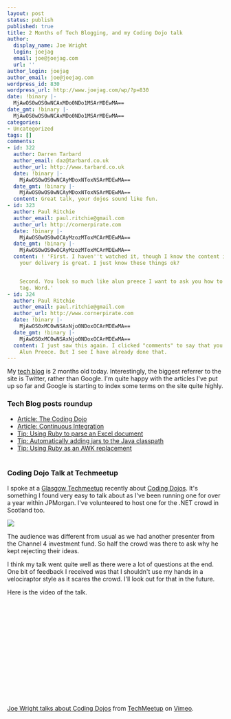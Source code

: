 ```yaml
---
layout: post
status: publish
published: true
title: 2 Months of Tech Blogging, and my Coding Dojo talk
author:
  display_name: Joe Wright
  login: joejag
  email: joe@joejag.com
  url: ''
author_login: joejag
author_email: joe@joejag.com
wordpress_id: 830
wordpress_url: http://www.joejag.com/wp/?p=830
date: !binary |-
  MjAwOS0wOS0wNCAxMDo0NDo1MSArMDEwMA==
date_gmt: !binary |-
  MjAwOS0wOS0wNCAxMDo0NDo1MSArMDEwMA==
categories:
- Uncategorized
tags: []
comments:
- id: 322
  author: Darren Tarbard
  author_email: daz@tarbard.co.uk
  author_url: http://www.tarbard.co.uk
  date: !binary |-
    MjAwOS0wOS0wNCAyMDoxNToxNSArMDEwMA==
  date_gmt: !binary |-
    MjAwOS0wOS0wNCAyMDoxNToxNSArMDEwMA==
  content: Great talk, your dojos sound like fun.
- id: 323
  author: Paul Ritchie
  author_email: paul.ritchie@gmail.com
  author_url: http://cornerpirate.com
  date: !binary |-
    MjAwOS0wOS0wOCAyMzozMToxMCArMDEwMA==
  date_gmt: !binary |-
    MjAwOS0wOS0wOCAyMzozMToxMCArMDEwMA==
  content: ! 'First. I haven''t watched it, though I know the content is perfect and
    your delivery is great. I just know these things ok?


    Second. You look so much like alun preece I want to ask you how to make a form
    tag. Word.'
- id: 324
  author: Paul Ritchie
  author_email: paul.ritchie@gmail.com
  author_url: http://www.cornerpirate.com
  date: !binary |-
    MjAwOS0xMC0wNSAxNjo0NDoxOCArMDEwMA==
  date_gmt: !binary |-
    MjAwOS0xMC0wNSAxNjo0NDoxOCArMDEwMA==
  content: I just saw this again. I clicked "comments" to say that you looked like
    Alun Preece. But I see I have already done that.
---
```

<p>My <a href="http://code.joejag.com">tech blog</a> is 2 months old today.  Interestingly, the biggest referrer to the site is Twitter, rather than Google.  I'm quite happy with the articles I've put up so far and Google is starting to index some terms on the site quite highly.</p>
<h3>Tech Blog posts roundup</h3></p>
<ul>
<li><a href="http://code.joejag.com/2009/the-coding-dojo/">Article: The Coding Dojo</a></li>
<li><a href="http://code.joejag.com/2009/continuous-integration/">Article: Continuous Integration</a></li>
<li><a href="http://code.joejag.com/2009/using-ruby-to-parse-an-excel-document/">Tip: Using Ruby to parse an Excel document</a></li>
<li><a href="http://code.joejag.com/2009/automatically-adding-jars-to-the-java-classpath/">Tip: Automatically adding jars to the Java classpath</a></li>
<li><a href="http://code.joejag.com/2009/using-ruby-as-an-awk-replacement/">Tip: Using Ruby as an AWK replacement</a></li><br />
</ul></p>
<h3>Coding Dojo Talk at Techmeetup</h3></p>
<p>I spoke at a <a href="http://techmeetup.co.uk/blog/2009/08/coding-dojos-meets-public-service/">Glasgow Techmeetup</a> recently about <a href="http://code.joejag.com/2009/the-coding-dojo/">Coding Dojos</a>.  It's something I found very easy to talk about as I've been running one for over a year within JPMorgan.  I've volunteered to host one for the .NET crowd in Scotland too.</p>
<p><img src="http://techmeetup.co.uk/blog/wp-content/uploads/2009/08/Glasgow_July_1_320-300x199.jpg"/></p>
<p>The audience was different from usual as we had another presenter from the Channel 4 investment fund.  So half the crowd was there to ask why he kept rejecting their ideas.  </p>
<p>I think my talk went quite well as there were a lot of questions at the end.  One bit of feedback I received was that I shouldn't use my hands in a velociraptor style as it scares the crowd.  I'll look out for that in the future.</p>
<p>Here is the video of the talk.</p>
<p><object width="400" height="225"><param name="allowfullscreen" value="true" /><param name="allowscriptaccess" value="always" /><param name="movie" value="http://vimeo.com/moogaloop.swf?clip_id=5873014&amp;server=vimeo.com&amp;show_title=1&amp;show_byline=1&amp;show_portrait=0&amp;color=&amp;fullscreen=1" /><embed src="http://vimeo.com/moogaloop.swf?clip_id=5873014&amp;server=vimeo.com&amp;show_title=1&amp;show_byline=1&amp;show_portrait=0&amp;color=&amp;fullscreen=1" type="application/x-shockwave-flash" allowfullscreen="true" allowscriptaccess="always" width="400" height="225"></embed></object>
<p><a href="http://vimeo.com/5873014">Joe Wright talks about Coding Dojos</a> from <a href="http://vimeo.com/techmeetup">TechMeetup</a> on <a href="http://vimeo.com">Vimeo</a>.</p></p>
